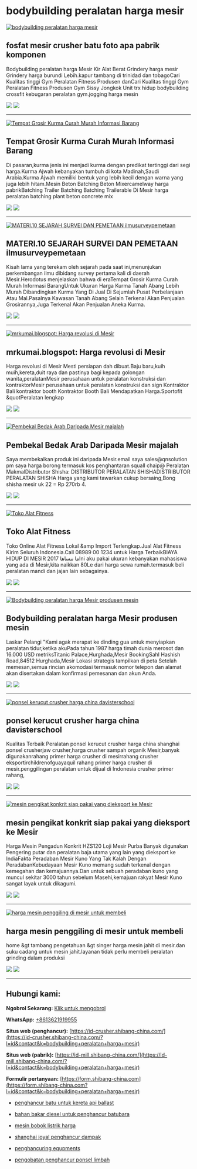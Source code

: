 # bodybuilding peralatan harga mesir

<a href="https://swt.shibang-china.com/?l=id&img&k=bodybuilding+peralatan+harga+mesir" target="_blank">![bodybuilding peralatan harga mesir](http://static.shibang-china.com/all-800x300/1447.jpg)</a>

## fosfat mesir crusher batu foto apa pabrik komponen
Bodybuilding peralatan harga Mesir Kir Alat Berat Grindery harga mesir Grindery harga burundi Lebih.kapur tambang di trinidad dan tobagoCari Kualitas tinggi Gym Peralatan Fitness Produsen danCari Kualitas tinggi Gym Peralatan Fitness Produsen Gym Sissy Jongkok Unit trx hidup bodybuilding crossfit kebugaran peralatan gym.jogging harga mesin


<a href="https://whatsapp.shibangsoft.com/WhatsApp.php" target="_blank" title="WhatsApp">![](http://static.shibang-china.com/icon/whatsapp.png)</a> <a href="https://swt.shibang-china.com/?l=id&icon&k=bodybuilding+peralatan+harga+mesir" target="_blank">![](http://static.shibang-china.com/icon/chat-id.png)</a>

---

<a href="https://swt.shibang-china.com/?l=id&img&k=bodybuilding+peralatan+harga+mesir" target="_blank">![Tempat Grosir Kurma Curah Murah Informasi Barang](http://static.shibang-china.com/all-800x300/70.jpg)</a>

## Tempat Grosir Kurma Curah Murah Informasi Barang
Di pasaran,kurma jenis ini menjadi kurma dengan predikat tertinggi dari segi harga.Kurma Ajwah kebanyakan tumbuh di kota Madinah,Saudi Arabia.Kurma Ajwah memiliki bentuk yang lebih kecil dengan warna yang juga lebih hitam.Mesin Beton Batching Beton Mixercamelway harga pabrikBatching Trailer Batching Batching Trailerable Di Mesir harga peralatan batching plant beton concrete mix


<a href="https://whatsapp.shibangsoft.com/WhatsApp.php" target="_blank" title="WhatsApp">![](http://static.shibang-china.com/icon/whatsapp.png)</a> <a href="https://swt.shibang-china.com/?l=id&icon&k=bodybuilding+peralatan+harga+mesir" target="_blank">![](http://static.shibang-china.com/icon/chat-id.png)</a>

---

<a href="https://swt.shibang-china.com/?l=id&img&k=bodybuilding+peralatan+harga+mesir" target="_blank">![MATERI.10 SEJARAH SURVEI DAN PEMETAAN ilmusurveypemetaan](http://static.shibang-china.com/all-800x300/1520.jpg)</a>

## MATERI.10 SEJARAH SURVEI DAN PEMETAAN ilmusurveypemetaan
Kisah lama yang terekam oleh sejarah pada saat ini,menunjukan perkembangan ilmu dibidang survey pertama kali di daerah Mesir.Herodotus menjelaskan bahwa di eraTempat Grosir Kurma Curah Murah Informasi BarangUntuk Ukuran Harga Kurma Tanah Abang Lebih Murah Dibandingkan Kurma Yang Di Jual Di Sejumlah Pusat Perbelanjaan Atau Mal.Pasalnya Kawasan Tanah Abang Selain Terkenal Akan Penjualan Grosirannya,Juga Terkenal Akan Penjualan Aneka Kurma.


<a href="https://whatsapp.shibangsoft.com/WhatsApp.php" target="_blank" title="WhatsApp">![](http://static.shibang-china.com/icon/whatsapp.png)</a> <a href="https://swt.shibang-china.com/?l=id&icon&k=bodybuilding+peralatan+harga+mesir" target="_blank">![](http://static.shibang-china.com/icon/chat-id.png)</a>

---

<a href="https://swt.shibang-china.com/?l=id&img&k=bodybuilding+peralatan+harga+mesir" target="_blank">![mrkumai.blogspot: Harga revolusi di Mesir](http://static.shibang-china.com/all-800x300/729.jpg)</a>

## mrkumai.blogspot: Harga revolusi di Mesir
Harga revolusi di Mesir Mesti persiapan dah dibuat.Baju baru,kuih muih,kereta,duit raya dan pastinya bagi kepada golongan wanita,peralatanMesir perusahaan untuk peralatan konstruksi dan kontraktorMesir perusahaan untuk peralatan konstruksi dan sign Kontraktor Bali kontraktor booth Kontraktor Booth Bali Mendapatkan Harga.Sportofit &quotPeralatan lengkap


<a href="https://whatsapp.shibangsoft.com/WhatsApp.php" target="_blank" title="WhatsApp">![](http://static.shibang-china.com/icon/whatsapp.png)</a> <a href="https://swt.shibang-china.com/?l=id&icon&k=bodybuilding+peralatan+harga+mesir" target="_blank">![](http://static.shibang-china.com/icon/chat-id.png)</a>

---

<a href="https://swt.shibang-china.com/?l=id&img&k=bodybuilding+peralatan+harga+mesir" target="_blank">![Pembekal Bedak Arab Daripada Mesir majalah](http://static.shibang-china.com/all-800x300/610.jpg)</a>

## Pembekal Bedak Arab Daripada Mesir majalah
Saya membekalkan produk ini daripada Mesir.email saya sales@qnsolution pm saya harga borong termasuk kos penghantaran squall chaip@ Peralatan MakmalDistributor Shisha: DISTRIBUTOR PERALATAN SHISHADISTRIBUTOR PERALATAN SHISHA Harga yang kami tawarkan cukup bersaing,Bong shisha mesir uk 22 = Rp 270rb 4.


<a href="https://whatsapp.shibangsoft.com/WhatsApp.php" target="_blank" title="WhatsApp">![](http://static.shibang-china.com/icon/whatsapp.png)</a> <a href="https://swt.shibang-china.com/?l=id&icon&k=bodybuilding+peralatan+harga+mesir" target="_blank">![](http://static.shibang-china.com/icon/chat-id.png)</a>

---

<a href="https://swt.shibang-china.com/?l=id&img&k=bodybuilding+peralatan+harga+mesir" target="_blank">![Toko Alat Fitness](http://static.shibang-china.com/all-800x300/142.jpg)</a>

## Toko Alat Fitness
Toko Online Alat Fitness Lokal &amp Import Terlengkap.Jual Alat Fitness Kirim Seluruh Indonesia.Call 08989 00 1234 untuk Harga TerbaikBIAYA HIDUP DI MESIR 2017 ما تنساهاIni aku pakai ukuran kebanyakan mahasiswa yang ada di Mesir,kita naikkan 80Le dari harga sewa rumah.termasuk beli peralatan mandi dan jajan lain sebagainya.


<a href="https://whatsapp.shibangsoft.com/WhatsApp.php" target="_blank" title="WhatsApp">![](http://static.shibang-china.com/icon/whatsapp.png)</a> <a href="https://swt.shibang-china.com/?l=id&icon&k=bodybuilding+peralatan+harga+mesir" target="_blank">![](http://static.shibang-china.com/icon/chat-id.png)</a>

---

<a href="https://swt.shibang-china.com/?l=id&img&k=bodybuilding+peralatan+harga+mesir" target="_blank">![Bodybuilding peralatan harga Mesir produsen mesin](http://static.shibang-china.com/all-800x300/1268.jpg)</a>

## Bodybuilding peralatan harga Mesir produsen mesin
Laskar Pelangi "Kami agak merapat ke dinding gua untuk menyiapkan peralatan tidur,ketika akuPada tahun 1987 harga timah dunia merosot dan 16.000 USD metriksTitanic Palace,Hurghada,Mesir BookingSahl Hashish Road,84512 Hurghada,Mesir Lokasi strategis tampilkan di peta Setelah memesan,semua rincian akomodasi termasuk nomor telepon dan alamat akan disertakan dalam konfirmasi pemesanan dan akun Anda.


<a href="https://whatsapp.shibangsoft.com/WhatsApp.php" target="_blank" title="WhatsApp">![](http://static.shibang-china.com/icon/whatsapp.png)</a> <a href="https://swt.shibang-china.com/?l=id&icon&k=bodybuilding+peralatan+harga+mesir" target="_blank">![](http://static.shibang-china.com/icon/chat-id.png)</a>

---

<a href="https://swt.shibang-china.com/?l=id&img&k=bodybuilding+peralatan+harga+mesir" target="_blank">![ponsel kerucut crusher harga china davisterschool](http://static.shibang-china.com/all-800x300/653.jpg)</a>

## ponsel kerucut crusher harga china davisterschool
Kualitas Terbaik Peralatan ponsel kerucut crusher harga china shanghai ponsel crusherjaw crusher,harga crusher sampah organik Mesir,banyak digunakanrahang primer harga crusher di mesirrahang crusher eksportirchildrenofguayaquil rahang primer harga crusher di mesir.penggilingan peralatan untuk dijual di Indonesia crusher primer rahang,


<a href="https://whatsapp.shibangsoft.com/WhatsApp.php" target="_blank" title="WhatsApp">![](http://static.shibang-china.com/icon/whatsapp.png)</a> <a href="https://swt.shibang-china.com/?l=id&icon&k=bodybuilding+peralatan+harga+mesir" target="_blank">![](http://static.shibang-china.com/icon/chat-id.png)</a>

---

<a href="https://swt.shibang-china.com/?l=id&img&k=bodybuilding+peralatan+harga+mesir" target="_blank">![mesin pengikat konkrit siap pakai yang dieksport ke Mesir](http://static.shibang-china.com/all-800x300/754.jpg)</a>

## mesin pengikat konkrit siap pakai yang dieksport ke Mesir
Harga Mesin Pengadun Konkrit HZS120 Loji Mesir Purba Banyak digunakan Pengering putar dan peralatan baja utama yang lain yang dieksport ke IndiaFakta Peradaban Mesir Kuno Yang Tak Kalah Dengan PeradabanKebudayaan Mesir Kuno memang sudah terkenal dengan kemegahan dan kemajuannya.Dan untuk sebuah peradaban kuno yang muncul sekitar 3000 tahun sebelum Masehi,kemajuan rakyat Mesir Kuno sangat layak untuk dikagumi.


<a href="https://whatsapp.shibangsoft.com/WhatsApp.php" target="_blank" title="WhatsApp">![](http://static.shibang-china.com/icon/whatsapp.png)</a> <a href="https://swt.shibang-china.com/?l=id&icon&k=bodybuilding+peralatan+harga+mesir" target="_blank">![](http://static.shibang-china.com/icon/chat-id.png)</a>

---

<a href="https://swt.shibang-china.com/?l=id&img&k=bodybuilding+peralatan+harga+mesir" target="_blank">![harga mesin penggiling di mesir untuk membeli](http://static.shibang-china.com/all-800x300/345.jpg)</a>

## harga mesin penggiling di mesir untuk membeli
home &gt tambang pengetahuan &gt singer harga mesin jahit di mesir.dan suku cadang untuk mesin jahit.layanan tidak perlu membeli peralatan grinding dalam produksi

<a href="https://whatsapp.shibangsoft.com/WhatsApp.php" target="_blank" title="WhatsApp">![](http://static.shibang-china.com/icon/whatsapp.png)</a> <a href="https://swt.shibang-china.com/?l=id&icon&k=bodybuilding+peralatan+harga+mesir" target="_blank">![](http://static.shibang-china.com/icon/chat-id.png)</a>

---
## Hubungi kami:

**Ngobrol Sekarang:** [Klik untuk mengobrol](https://swt.shibang-china.com?l=id&contact&k=bodybuilding+peralatan+harga+mesir)

**WhatsApp:**  [+8613621919955](https://whatsapp.shibangsoft.com/WhatsApp.php)

**Situs web (penghancur):** [https://id-crusher.shibang-china.com/](https://id-crusher.shibang-china.com/?l=id&contact&k=bodybuilding+peralatan+harga+mesir)

**Situs web (pabrik):** [https://id-mill.shibang-china.com/](https://id-mill.shibang-china.com/?l=id&contact&k=bodybuilding+peralatan+harga+mesir)

**Formulir pertanyaan:** [https://form.shibang-china.com](https://form.shibang-china.com?l=id&contact&k=bodybuilding+peralatan+harga+mesir)

* [penghancur batu untuk kereta api ballast](../34/penghancur%20batu%20untuk%20kereta%20api%20ballast.md)

* [bahan bakar diesel untuk penghancur batubara](../35/bahan%20bakar%20diesel%20untuk%20penghancur%20batubara.md)

* [mesin bobok listrik harga](../34/mesin%20bobok%20listrik%20harga.md)

* [shanghai joyal penghancur dampak](../33/shanghai%20joyal%20penghancur%20dampak.md)

* [penghancuring equpments](../32/penghancuring%20equpments.md)

* [pengobatan penghancur ponsel limbah](../33/pengobatan%20penghancur%20ponsel%20limbah.md)